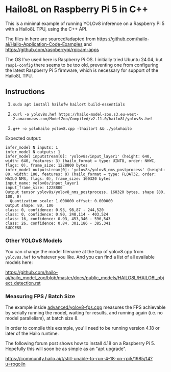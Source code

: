 # Hailo8L on Raspberry Pi 5 in C++

This is a minimal example of running YOLOv8 inference on a Raspberry Pi 5 with
a Hailo8L TPU, using the C++ API.

The files in here are sourced/adapted from https://github.com/hailo-ai/Hailo-Application-Code-Examples
and https://github.com/raspberrypi/rpicam-apps

The OS I've used here is Raspberry Pi OS. I initially tried Ubuntu 24.04, but `raspi-config` there seems to be
too old, preventing one from configuring the latest Raspberry Pi 5 firmware, which is necessary for support
of the Hailo8L TPU.

## Instructions

1. `sudo apt install hailofw hailort build-essentials`

2. `curl -o yolov8s.hef https://hailo-model-zoo.s3.eu-west-2.amazonaws.com/ModelZoo/Compiled/v2.11.0/hailo8l/yolov8s.hef`

3. `g++ -o yolohailo yolov8.cpp -lhailort && ./yolohailo`

Expected output:

```
infer_model N inputs: 1
infer_model N outputs: 1
infer_model inputstream[0]: 'yolov8s/input_layer1' (height: 640, width: 640, features: 3) (hailo_format = type: UINT8, order: NHWC, flags: 0), frame_size: 1228800 bytes
infer_model outputstream[0]: 'yolov8s/yolov8_nms_postprocess' (height: 80, width: 100, features: 0) (hailo_format = type: FLOAT32, order: HAILO NMS, flags: 0), frame_size: 160320 bytes
input_name: yolov8s/input_layer1
input_frame_size: 1228800
Output tensor yolov8s/yolov8_nms_postprocess, 160320 bytes, shape (80, 100, 0)
  Quantization scale: 1.000000 offset: 0.000000
Output shape: 80, 100
class: 0, confidence: 0.93, 98,87 - 244,520
class: 0, confidence: 0.90, 248,114 - 403,524
class: 16, confidence: 0.93, 453,346 - 596,543
class: 26, confidence: 0.84, 301,186 - 385,341
SUCCESS
```

### Other YOLOv8 Models

You can change the model filename at the top of yolov8.cpp from `yolov8s.hef` to whatever you like.
And you can find a list of all available models here:

https://github.com/hailo-ai/hailo_model_zoo/blob/master/docs/public_models/HAILO8L/HAILO8l_object_detection.rst

### Measuring FPS / Batch Size

The example inside [advanced/yolov8-fps.cpp](./advanced/yolov8-fps.cpp) measures the FPS achievable
by serially running the model, waiting for results, and running again (i.e. no model parallelism),
at batch size 8.

In order to compile this example, you'll need to be running version 4.18 or later of the Hailo runtime.

The following forum post shows how to install 4.18 on a Raspberry Pi 5. Hopefully this will soon
be as simple as an "apt upgrade".

https://community.hailo.ai/t/still-unable-to-run-4-18-on-rpi5/1985/14?u=rogojin
